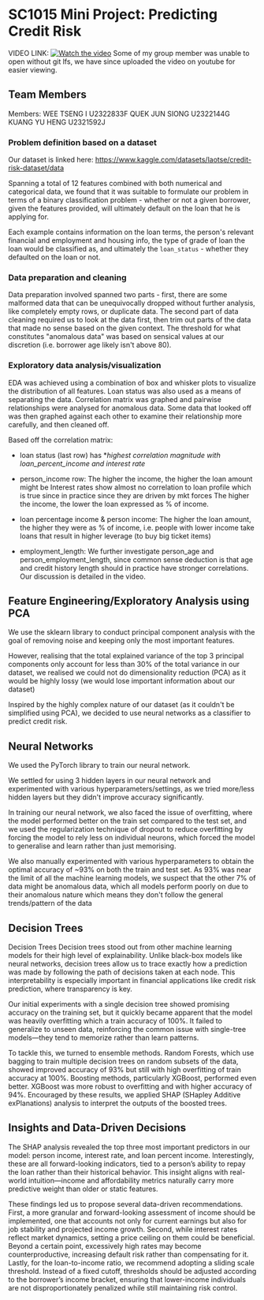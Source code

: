 # SC1015 Mini Project: Predicting Credit Risk

VIDEO LINK: [![Watch the video](https://img.youtube.com/vi/-M-DXhnuZjw/0.jpg)](https://youtu.be/-M-DXhnuZjw)
Some of my group member was unable to open without git lfs, we have since uploaded the video on youtube for easier viewing.

## Team Members

Members:
WEE TSENG I U2322833F
QUEK JUN SIONG U2322144G
KUANG YU HENG U2321592J

### Problem definition based on a dataset

Our dataset is linked here: https://www.kaggle.com/datasets/laotse/credit-risk-dataset/data

Spanning a total of 12 features combined with both numerical and categorical data, we found that it was suitable to formulate our problem in terms of a binary classification problem - whether or not a given borrower, given the features provided, will ultimately default on the loan that he is applying for.

Each example contains information on the loan terms, the person's relevant financial and employment and housing info, the type of grade of loan the loan would be classified as, and ultimately the `loan_status` - whether they defaulted on the loan or not.

### Data preparation and cleaning

Data preparation involved spanned two parts - first, there are some malformed data that can be unequivocally dropped without further analysis, like completely empty rows, or duplicate data. The second part of data cleaning required us to look at the data first, then trim out parts of the data that made no sense based on the given context. The threshold for what constitutes "anomalous data" was based on sensical values at our discretion (i.e. borrower age likely isn't above 80).

### Exploratory data analysis/visualization

EDA was achieved using a combination of box and whisker plots to visualize the distribution of all features. Loan status was also used as a means of separating the data.
Correlation matrix was graphed and pairwise relationships were analysed for anomalous data. Some data that looked off was then graphed against each other to examine their relationship more carefully, and then cleaned off.

Based off the correlation matrix:

- loan status (last row) has \*_highest correlation magnitude with loan_percent_income and interest rate_

- person_income row:
  The higher the income, the higher the loan amount might be
  Interest rates show almost no correlation to loan profile which is true since in practice since they are driven by mkt forces
  The higher the income, the lower the loan expressed as % of income.

- loan percentage income & person income:
  The higher the loan amount, the higher they were as % of income, i.e. people with lower income take loans that result in higher leverage (to buy big ticket items)

- employment_length:
  We further investigate person_age and person_employment_length, since common sense deduction is that age and credit history length should in practice have stronger correlations. Our discussion is detailed in the video.

## Feature Engineering/Exploratory Analysis using PCA

We use the sklearn library to conduct principal component analysis with the goal of removing noise and keeping only the most important features.

However, realising that the total explained variance of the top 3 principal components only account for less than 30% of the total variance in our dataset, we realised we could not do dimensionality reduction (PCA) as it would be highly lossy (we would lose important information about our dataset)

Inspired by the highly complex nature of our dataset (as it couldn't be simplified using PCA), we decided to use neural networks as a classifier to predict credit risk.

## Neural Networks

We used the PyTorch library to train our neural network.

We settled for using 3 hidden layers in our neural network and experimented with various hyperparameters/settings, as we tried more/less hidden layers but they didn't improve accuracy significantly.

In training our neural network, we also faced the issue of overfitting, where the model performed better on the train set compared to the test set, and we used the regularization technique of dropout to reduce overfitting by forcing the model to rely less on individual neurons, which forced the model to generalise and learn rather than just memorising.

We also manually experimented with various hyperparameters to obtain the optimal accuracy of ~93% on both the train and test set.
As 93% was near the limit of all the machine learning models, we suspect that the other 7% of data might be anomalous data, which all models perform poorly on due to their anomalous nature which means they don't follow the general trends/pattern of the data

## Decision Trees

Decision Trees
Decision trees stood out from other machine learning models for their high level of explainability. Unlike black-box models like neural networks, decision trees allow us to trace exactly how a prediction was made by following the path of decisions taken at each node. This interpretability is especially important in financial applications like credit risk prediction, where transparency is key.

Our initial experiments with a single decision tree showed promising accuracy on the training set, but it quickly became apparent that the model was heavily overfitting which a train accuracy of 100%. It failed to generalize to unseen data, reinforcing the common issue with single-tree models—they tend to memorize rather than learn patterns.

To tackle this, we turned to ensemble methods. Random Forests, which use bagging to train multiple decision trees on random subsets of the data, showed improved accuracy of 93% but still with high overfitting of train accuracy at 100%. Boosting methods, particularly XGBoost, performed even better. XGBoost was more robust to overfitting and with higher accuracy of 94%. Encouraged by these results, we applied SHAP (SHapley Additive exPlanations) analysis to interpret the outputs of the boosted trees.

## Insights and Data-Driven Decisions 
The SHAP analysis revealed the top three most important predictors in our model: person income, interest rate, and loan percent income. Interestingly, these are all forward-looking indicators, tied to a person’s ability to repay the loan rather than their historical behavior. This insight aligns with real-world intuition—income and affordability metrics naturally carry more predictive weight than older or static features.

These findings led us to propose several data-driven recommendations. First, a more granular and forward-looking assessment of income should be implemented, one that accounts not only for current earnings but also for job stability and projected income growth. Second, while interest rates reflect market dynamics, setting a price ceiling on them could be beneficial. Beyond a certain point, excessively high rates may become counterproductive, increasing default risk rather than compensating for it. Lastly, for the loan-to-income ratio, we recommend adopting a sliding scale threshold. Instead of a fixed cutoff, thresholds should be adjusted according to the borrower’s income bracket, ensuring that lower-income individuals are not disproportionately penalized while still maintaining risk control.


